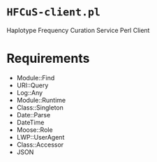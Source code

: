 # ```HFCuS-client.pl```

Haplotype Frequency Curation Service
Perl Client



# Requirements
- Module::Find
- URI::Query
- Log::Any
- Module::Runtime
- Class::Singleton
- Date::Parse
- DateTime
- Moose::Role
- LWP::UserAgent
- Class::Accessor
- JSON
